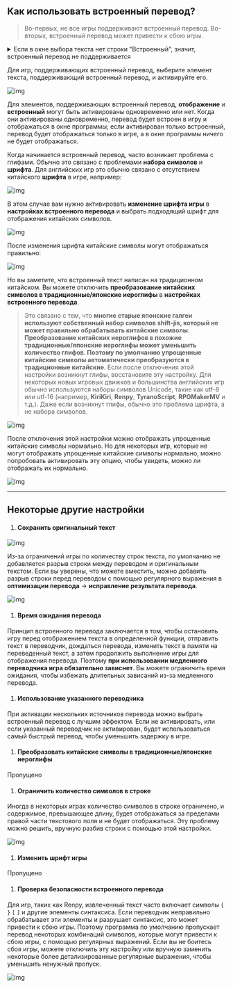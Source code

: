 ## Как использовать встроенный перевод?

> Во-первых, не все игры поддерживают встроенный перевод. Во-вторых, встроенный перевод может привести к сбою игры.

<details>
  <summary>Если в окне выбора текста нет строки "Встроенный", значит, встроенный перевод не поддерживается</summary>
  <img src="https://image.lunatranslator.org/zh/embed/noembed.png">
  <img src="https://image.lunatranslator.org/zh/embed/someembed.png">
</details>

Для игр, поддерживающих встроенный перевод, выберите элемент текста, поддерживающий встроенный перевод, и активируйте его.

![img](https://image.lunatranslator.org/zh/embed/select.png)

Для элементов, поддерживающих встроенный перевод, **отображение** и **встроенный** могут быть активированы одновременно или нет. Когда они активированы одновременно, перевод будет встроен в игру и отображаться в окне программы; если активирован только встроенный, перевод будет отображаться только в игре, а в окне программы ничего не будет отображаться.

Когда начинается встроенный перевод, часто возникает проблема с глифами. Обычно это связано с проблемами **набора символов** и **шрифта**. Для английских игр это обычно связано с отсутствием китайского **шрифта** в игре, например:

![img](https://image.lunatranslator.org/zh/embed/luanma.png)

В этом случае вам нужно активировать **изменение шрифта игры** в **настройках встроенного перевода** и выбрать подходящий шрифт для отображения китайских символов.

![img](https://image.lunatranslator.org/zh/embed/ziti.png)

После изменения шрифта китайские символы могут отображаться правильно:

![img](https://image.lunatranslator.org/zh/embed/okembed.png)

Но вы заметите, что встроенный текст написан на традиционном китайском. Вы можете отключить **преобразование китайских символов в традиционные/японские иероглифы** в **настройках встроенного перевода**.

> Это связано с тем, что **многие старые японские галгеи используют собственный набор символов shift-jis, который не может правильно обрабатывать китайские символы. Преобразование китайских иероглифов в похожие традиционные/японские иероглифы может уменьшить количество глифов. Поэтому по умолчанию упрощенные китайские символы автоматически преобразуются в традиционные китайские**. Если после отключения этой настройки возникнут глифы, восстановите эту настройку.
Для некоторых новых игровых движков и большинства английских игр обычно используются наборы символов Unicode, такие как utf-8 или utf-16 (например, **KiriKiri**, **Renpy**, **TyranoScript**, **RPGMakerMV** и т.д.). Даже если возникнут глифы, обычно это проблема шрифта, а не набора символов.

![img](https://image.lunatranslator.org/zh/embed/fanti.png)

После отключения этой настройки можно отображать упрощенные китайские символы нормально. Но для некоторых игр, которые не могут отображать упрощенные китайские символы нормально, можно попробовать активировать эту опцию, чтобы увидеть, можно ли отображать их нормально.

![img](https://image.lunatranslator.org/zh/embed/good.png)

** **

## Некоторые другие настройки

1. #### Сохранить оригинальный текст

  ![img](https://image.lunatranslator.org/zh/embed/keeporigin.png)

  Из-за ограничений игры по количеству строк текста, по умолчанию не добавляется разрыв строки между переводом и оригинальным текстом. Если вы уверены, что можете вместить, можно добавить разрыв строки перед переводом с помощью регулярного выражения в **оптимизации перевода** -> **исправление результата перевода**.

  ![img](https://image.lunatranslator.org/zh/embed/addspace.png)

1. #### Время ожидания перевода

  Принцип встроенного перевода заключается в том, чтобы остановить игру перед отображением текста в определенной функции, отправить текст в переводчик, дождаться перевода, изменить текст в памяти на переведенный текст, а затем продолжить выполнение игры для отображения перевода. Поэтому **при использовании медленного переводчика игра обязательно зависнет**. Вы можете ограничить время ожидания, чтобы избежать длительных зависаний из-за медленного перевода.

1. #### Использование указанного переводчика

  При активации нескольких источников перевода можно выбрать встроенный перевод с лучшим эффектом. Если не активировать, или если указанный переводчик не активирован, будет использоваться самый быстрый перевод, чтобы уменьшить задержку в игре.

1. #### Преобразовать китайские символы в традиционные/японские иероглифы

  Пропущено

1. #### Ограничить количество символов в строке

  Иногда в некоторых играх количество символов в строке ограничено, и содержимое, превышающее длину, будет отображаться за пределами правой части текстового поля и не будет отображаться. Эту проблему можно решить, вручную разбив строки с помощью этой настройки.

  ![img](https://image.lunatranslator.org/zh/embed/limitlength.png)

1. #### Изменить шрифт игры

  Пропущено

1. #### Проверка безопасности встроенного перевода

  Для игр, таких как Renpy, извлеченный текст часто включает символы `{` `}` `[` `]` и другие элементы синтаксиса. Если переводчик неправильно обрабатывает эти элементы и разрушает синтаксис, это может привести к сбою игры. Поэтому программа по умолчанию пропускает перевод некоторых комбинаций символов, которые могут привести к сбою игры, с помощью регулярных выражений. Если вы не боитесь сбоя игры, можете отключить эту настройку или вручную заменить некоторые более детализированные регулярные выражения, чтобы уменьшить ненужный пропуск.

  ![img](https://image.lunatranslator.org/zh/embed/safeskip.png)